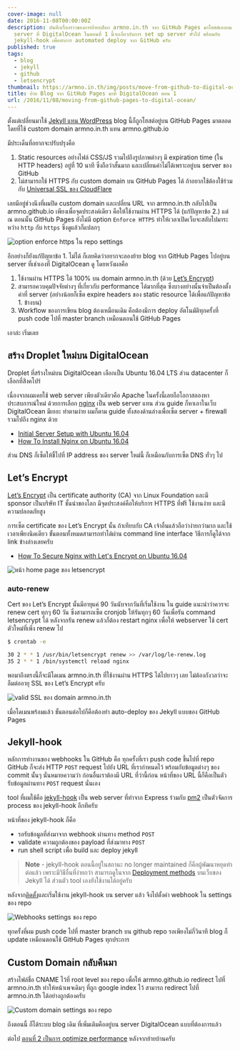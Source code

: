 ```yaml
---
cover-image: null
date: 2016-11-08T00:00:00Z
description: บันทึกเรื่องราวของการย้ายบล็อก armno.in.th จาก GitHub Pages มาโฮสต์เองบน
  server ที่ DigitalOcean ในตอนที่ 1 นี้จะเกี่ยวกับการ set up server ทั่วไป พร้อมกับ
  jekyll-hook เพื่อทำการ automated deploy จาก GitHub ครับ
published: true
tags:
  - blog
  - jekyll
  - github
  - letsencrypt
thumbnail: https://armno.in.th/img/posts/move-from-github-to-digital-ocean/cert-info.png
title: ย้าย Blog จาก GitHub Pages มาที่ DigitalOcean ตอน 1
url: /2016/11/08/moving-from-github-pages-to-digital-ocean/
---
```


ตั้งแต่เปลี่ยนมาใช้ [Jekyll แทน WordPress](https://armno.in.th/2013/03/09/from-wordpress-to-jekyll/) blog นี้ก็ถูกโฮสต์อยู่บน GitHub Pages มาตลอด โดยที่ใช้ custom domain armno.in.th แทน armno.github.io

มีประเด็นที่อยากจะปรับปรุงคือ

1. Static resources อย่างไฟล์ CSS/JS รวมไปถึงรูปภาพต่างๆ มี expiration time (ใน HTTP headers) อยู่ที่ 10 นาที ซึ่งถือว่าสั้นมาก และเปลี่ยนค่าไม่ได้เพราะอยู่บน server ของ GitHub
2. ไม่สามารถใช้ HTTPS กับ custom domain บน GitHub Pages ได้ ถ้าอยากใช้ต้องใช้ร่วมกับ [Universal SSL ของ CloudFlare](https://blog.cloudflare.com/secure-and-fast-github-pages-with-cloudflare/)

เลยมีอยู่ช่วงนึงที่ผมปิด custom domain และเปลี่ยน URL จาก armno.in.th กลับไปเป็น armno.github.io เพียงเพื่อจุดประสงค์เดียว คือให้ใช้งานผ่าน HTTPS ได้ (แก้ปัญหาข้อ 2.) แต่ ณ ตอนนั้น GitHub Pages ยังไม่มี option `Enforce HTTPS` ทำให้เวลาเปิดเว็บจะสลับไปมาระหว่าง `http` กับ `https` ซึ่งดูแล้วก็แปลกๆ

<div class="text-center">
  <img src="/img/posts/move-from-github-to-digital-ocean/enforce-https-option.png" srcset="/img/posts/move-from-github-to-digital-ocean/enforce-https-option-2x.png 2x" alt="option enforce https ใน repo settings">
</div>

อีกอย่างก็ยังแก้ปัญหาข้อ 1. ไม่ได้ ก็เลยคิดว่าอยากจะลองย้าย blog จาก GitHub Pages ไปอยู่บน server ที่เช่าเองที่ DigitalOcean ดู โดยหวังผลคือ

1. ใช้งานผ่าน HTTPS ได้ 100% บน domain armno.in.th (ด้วย [Let’s Encrypt](https://letsencrypt.org/))
2. สามารถควบคุมปัจจัยต่างๆ ที่เกี่ยวกับ performance ได้มากที่สุด ซึ่งบางอย่างนั้นจำเป็นต้องตั้งค่าที่ server (อย่างน้อยก็เซ็ต expire headers ของ static resource ได้เพื่อแก้ปัญหาข้อ 1. ข้างบน)
3. Workflow ของการเขียน blog ต้องเหมือนเดิม คือต้องมีการ deploy อัตโนมัติทุกครั้งที่ push code ไปที่ master branch เหมือนตอนใช้ GitHub Pages

เอาล่ะ เริ่มเลย

## สร้าง Droplet ใหม่บน DigitalOcean

Droplet ที่สร้างใหม่บน DigitalOcean เลือกเป็น Ubuntu 16.04 LTS ส่วน datacenter ก็เลือกที่สิงคโปร์

เนื่องจากผมเคยใช้ web server เพียงตัวเดียวคือ Apache ในครั้งนี้เลยถือโอกาสลองหาประสบการณ์ใหม่ ด้วยการเลือก [nginx](https://www.nginx.com/) เป็น web server แทน ส่วน guide ก็หาเอาในเว็บ DigitalOcean มีเยอะ ทำตามง่าย ผมก็ตาม guide ทั้งสองด้านล่างเพื่อเซ็ต server + firewall รวมไปถึง nginx ด้วย

- [Initial Server Setup with Ubuntu 16.04](https://www.digitalocean.com/community/tutorials/initial-server-setup-with-ubuntu-16-04)
- [How To Install Nginx on Ubuntu 16.04](https://www.digitalocean.com/community/tutorials/how-to-install-nginx-on-ubuntu-16-04)

ส่วน DNS ก็เซ็ตให้ชี้ไปที่ IP address ของ server ใหม่นี้ ก็เหมือนกับการเซ็ต DNS ทั่วๆ ไป

## Let’s Encrypt

[Let’s Encrypt](https://letsencrypt.org/) เป็น certificate authority (CA) จาก Linux Foundation และมี sponsor เป็นบริษัท IT ชั้นนำของโลก มีจุดประสงค์คือให้บริการ HTTPS ที่ฟรี ใช้งานง่าย และมีความปลอดภัยสูง

การเซ็ต certificate ของ Let’s Encrypt นั้น ถ้าเทียบกับ CA เจ้าอื่นแล้วถือว่าง่ายกว่ามาก และใช้เวลาเพียงนิดเดียว ขั้นตอนทั้งหมดสามารถทำได้ผ่าน command line interface วิธีการก็ดูได้จาก link ข้างล่างเลยครับ

- [How To Secure Nginx with Let's Encrypt on Ubuntu 16.04](https://www.digitalocean.com/community/tutorials/how-to-secure-nginx-with-let-s-encrypt-on-ubuntu-16-04)

<div class="text-center">
  <img src="/img/posts/move-from-github-to-digital-ocean/letsencrypt-homepage.jpg"
  srcset="/img/posts/move-from-github-to-digital-ocean/letsencrypt-homepage-2x.jpg 2x" alt="หน้า home page ของ letsencrypt">
</div>


### auto-renew

Cert ของ Let’s Encrypt นั้นมีอายุแค่ 90 วันนับจากวันที่เริ่มใช้งาน ใน guide แนะนำว่าควรจะ renew cert ทุกๆ 60 วัน ซึ่งสามารถเซ็ต cronjob ให้รันทุกๆ 60 วันเพื่อรัน command letsencrypt ได้ หลังจากรัน renew แล้วก็ต้อง restart nginx เพื่อให้ webserver ใช้ cert ตัวใหม่ที่เพิ่ง renew ไป

```sh
$ crontab -e
```

```sh
30 2 * * 1 /usr/bin/letsencrypt renew >> /var/log/le-renew.log
35 2 * * 1 /bin/systemctl reload nginx
```

พอมาถึงตรงนี้ก็จะมีโดเมน armno.in.th ที่ใช้งานผ่าน HTTPS ได้ไปยาวๆ เลย ไม่ต้องกังวลว่าจะลืมต่ออายุ SSL ของ Let’s Encrypt ครับ

<div class="text-center">
  <img src="/img/posts/move-from-github-to-digital-ocean/cert-info.png"
    srcset="/img/posts/move-from-github-to-digital-ocean/cert-info-2x.png 2x"
    alt="valid SSL ของ domain armno.in.th">
</div>

เมื่อโดเมนพร้อมแล้ว ขั้นตอนต่อไปก็คือต้องทำ auto-deploy ของ Jekyll แบบของ GitHub Pages

## Jekyll-hook

หลักการทำงานของ webhooks ใน GitHub คือ ทุกครั้งที่เรา push code ขึ้นไปที่ repo GitHub ก็จะส่ง HTTP `POST` request ไปยัง URL ที่เรากำหนดไว้ พร้อมกับข้อมูลต่างๆ ของ commit นั้นๆ นั่นหมายความว่า ก่อนอื่นเราต้องมี URL ที่ว่านี้ก่อน หน้าที่ของ URL นี้ก็คือเป็นตัวรับข้อมูลผ่านทาง `POST` request นั่นเอง

tool ที่ผมใช้คือ [jekyll-hook](https://github.com/developmentseed/jekyll-hook) เป็น web server ที่ทำจาก Express ร่วมกับ [pm2](http://pm2.keymetrics.io/) เป็นตัวจัดการ process ของ jekyll-hook อีกทีครับ

หน้าที่ของ jekyll-hook ก็คือ

- รอรับข้อมูลที่ส่งมาจาก webhook ผ่านทาง method `POST`
- validate ความถูกต้องของ payload ที่ส่งมาทาง `POST`
- run shell script เพื่อ build และ deploy jekyll

> **Note** - jekyll-hook ตอนนี้อยู่ในสถานะ no longer maintained ก็คือผู้พัฒนาหยุดทำต่อแล้ว เพราะมีวิธีอื่นที่ง่ายกว่า สามารถดูในจาก [Deployment methods](https://jekyllrb.com/docs/deployment-methods/) บนเว็บของ Jekyll ได้ ส่วนตัว tool เองยังใช้งานได้อยู่ครับ

หลังจาก[ติดตั้ง](https://github.com/developmentseed/jekyll-hook#installation)และเริ่มใช้งาน jekyll-hook บน server แล้ว จึงไปตั้งค่า webhook ใน settings ของ repo

<div class="text-center">
  <img src="/img/posts/move-from-github-to-digital-ocean/webghook-settings.png" srcset="/img/posts/move-from-github-to-digital-ocean/webghook-settings-2x.png 2x" alt="Webhooks settings ของ repo">
</div>

ทุกครั้งที่ผม push code ไปที่ master branch บน github repo รอเพียงไม่กี่วินาที blog ก็ update เหมือนตอนใช้ GitHub Pages ทุกประการ

## Custom Domain กลับคืนมา

สร้างไฟล์ชื่อ CNAME ไว้ที่ root level ของ repo เพื่อให้ armno.github.io redirect ไปที่ armno.in.th ทำให้หน้าเพจเดิมๆ ที่ถูก google index ไว้ สามารถ redirect ไปที่ armno.in.th ได้อย่างถูกต้องครับ

<div class="text-center">
  <img src="/img/posts/move-from-github-to-digital-ocean/custom-domain.png" srcset="/img/posts/move-from-github-to-digital-ocean/custom-domain-2x.png 2x" alt="Custom domain settings ของ repo">
</div>

ถึงตอนนี้ ก็ได้ระบบ blog เดิม ที่เพิ่มเติมคืออยู่บน server DigitalOcean แบบที่ต้องการแล้ว

ต่อไป [ตอนที่ 2 เป็นการ optimize performance](https://armno.in.th/2016/11/10/optimize-performance-on-nginx-for-jekyll-blog/) หลังจากย้ายบ้านครับ
